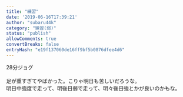 ```yaml
---
title: "練習"
date: '2019-06-16T17:39:21'
author: "subaru44k"
category: "練習(弱)"
status: "publish"
allowComments: true
convertBreaks: false
entryHash: "e19f137060de16ff9bf5b0876dfee4d6"
---
```

28分ジョグ<br>
<br>
足が重すぎてやばかった。こりゃ明日も苦しいだろうな。<br>
明日中強度で走って、明後日弱で走って、明々後日強とかが良いのかもな。
